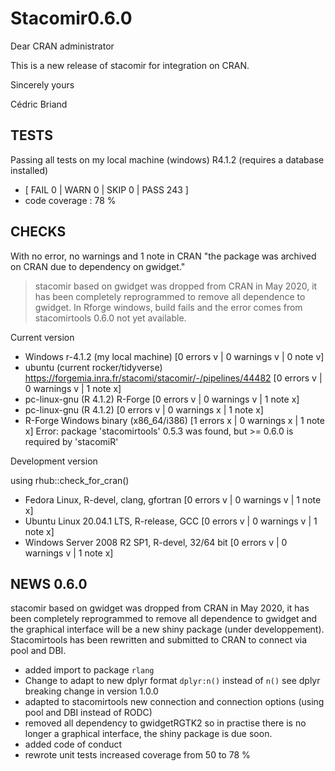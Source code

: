 # Stacomir0.6.0

Dear CRAN administrator

This is a new release of stacomir for integration on CRAN.

Sincerely yours

Cédric Briand

## TESTS

Passing all tests on my local machine (windows) R4.1.2 (requires a database installed)
   
* [ FAIL 0 | WARN 0 | SKIP 0 | PASS 243 ]
* code coverage : 78 %

## CHECKS

With no error, no warnings and 1 note in CRAN "the package was archived on CRAN due to dependency on gwidget."

> stacomir based on gwidget was dropped from CRAN in May 2020, it has been completely reprogrammed to remove all dependence to
gwidget. In Rforge windows, build fails and the error comes from stacomirtools 0.6.0 not yet available.

Current version

* Windows r-4.1.2 (my local machine) [0 errors v | 0 warnings v | 0 note v]
* ubuntu (current rocker/tidyverse) https://forgemia.inra.fr/stacomi/stacomir/-/pipelines/44482  [0 errors v | 0 warnings v | 1 note x]
* pc-linux-gnu (R 4.1.2) R-Forge [0 errors v | 0 warnings v | 1 note x]
* pc-linux-gnu (R 4.1.2) [0 errors v | 0 warnings x | 1 note x]
* R-Forge Windows binary (x86_64/i386) [1 errors x | 0 warnings x | 1 note x] 
Error: package 'stacomirtools' 0.5.3 was found, but >= 0.6.0 is required by 'stacomiR'

Development version

using rhub::check_for_cran()

* Fedora Linux, R-devel, clang, gfortran [0 errors v | 0 warnings v | 1 note x]
* Ubuntu Linux 20.04.1 LTS, R-release, GCC [0 errors v | 0 warnings v | 1 note x]
* Windows Server 2008 R2 SP1, R-devel, 32/64 bit [0 errors v | 0 warnings v | 1 note x]

## NEWS 0.6.0

stacomir based on gwidget was dropped from CRAN in May 2020, it has been completely reprogrammed to remove all dependence to
gwidget and the graphical interface will be a new shiny package (under developpement). Stacomirtools has been rewritten and submitted to CRAN 
to connect via pool and DBI.

* added import to package  `rlang` 
* Change to adapt to new dplyr format `dplyr:n()` instead of `n()` see dplyr breaking change in version 1.0.0
* adapted to stacomirtools new connection and connection options (using pool and DBI instead of RODC)
* removed all dependency to gwidgetRGTK2 so in practise there is no longer a graphical interface, the shiny package is due soon.
* added code of conduct
* rewrote unit tests increased coverage from 50 to 78 %

